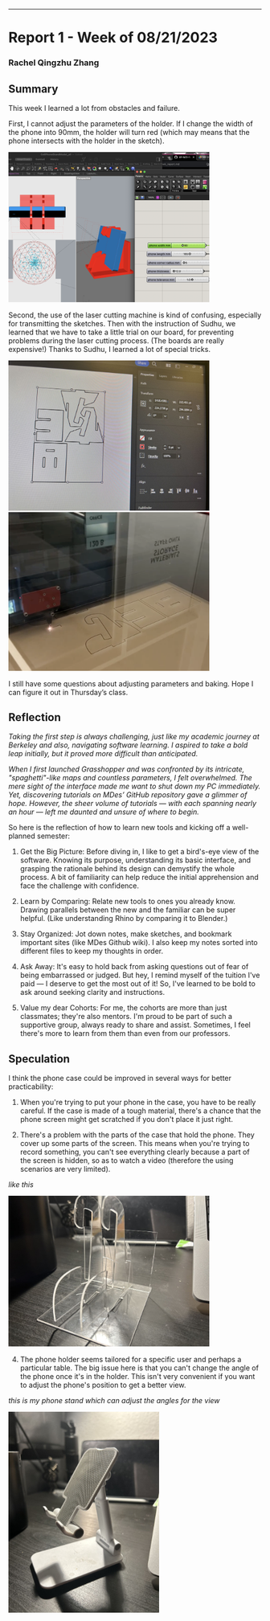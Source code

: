---
# Report 1 - Week of 08/21/2023 #
### Rachel Qingzhu Zhang ###

## Summary ##
This week I learned a lot from obstacles and failure.

First, I cannot adjust the parameters of the holder. If I change the width of the phone into 90mm, the holder will turn red (which may means that the phone intersects with the holder in the sketch). 

<img width="400" alt="Screenshot%202023-08-30%20at%2016.14.28" src="https://github.com/Berkeley-MDes/tdf-fa23-Rachel-Qingzhu-Zhang/blob/main/weekly-reports/Screenshot%202023-08-30%20at%2016.14.28.png">

Second, the use of the laser cutting machine is kind of confusing, especially for transmitting the sketches. Then with the instruction of Sudhu, we learned that we have to take a little trial on our board, for preventing problems during the laser cutting process. (The boards are really expensive!) Thanks to Sudhu, I learned a lot of special tricks.

<img width="400" alt="WechatIMG929.jpg" src="https://github.com/Berkeley-MDes/tdf-fa23-Rachel-Qingzhu-Zhang/blob/main/weekly-reports/WechatIMG929.jpg">

<img width="400" alt="cutting.png" src="https://github.com/Berkeley-MDes/tdf-fa23-Rachel-Qingzhu-Zhang/blob/main/weekly-reports/cutting.png">

I still have some questions about adjusting parameters and baking. Hope I can figure it out in Thursday’s class.


## Reflection ##
*Taking the first step is always challenging, just like my academic journey at Berkeley and also, navigating software learning. I aspired to take a bold leap initially, but it proved more difficult than anticipated.*

*When I first launched Grasshopper and was confronted by its intricate, "spaghetti"-like maps and countless parameters, I felt overwhelmed. The mere sight of the interface made me want to shut down my PC immediately. Yet, discovering tutorials on MDes’ GitHub repository gave a glimmer of hope. However, the sheer volume of tutorials — with each spanning nearly an hour — left me daunted and unsure of where to begin.*

So here is the reflection of how to learn new tools and kicking off a well-planned semester:

1. Get the Big Picture: Before diving in, I like to get a bird's-eye view of the software. Knowing its purpose, understanding its basic interface, and grasping the rationale behind its design can demystify the whole process.  A bit of familiarity can help reduce the initial apprehension and face the challenge with confidence. 

2. Learn by Comparing: Relate new tools to ones you already know.  Drawing parallels between the new and the familiar can be super helpful. (Like understanding Rhino by comparing it to Blender.)

3. Stay Organized: Jot down notes, make sketches, and bookmark important sites (like MDes Github wiki). I also keep my notes sorted into different files to keep my thoughts in order.

4. Ask Away:  It's easy to hold back from asking questions out of fear of being embarrassed or judged. But hey, I remind myself of the tuition I've paid — I deserve to get the most out of it! So, I've learned to be bold to ask around seeking clarity and instructions.

5. Value my dear Cohorts: For me, the cohorts are more than just classmates; they're also mentors. I'm proud to be part of such a supportive group, always ready to share and assist. Sometimes, I feel there's more to learn from them than even from our professors.


## Speculation ##
I think the phone case could be improved in several ways for better practicability:

1) When you're trying to put your phone in the case, you have to be really careful. If the case is made of a tough material, there's a chance that the phone screen might get scratched if you don't place it just right.

2) There's a problem with the parts of the case that hold the phone. They cover up some parts of the screen. This means when you're trying to record something, you can't see everything clearly because a part of the screen is hidden, so as to watch a video (therefore the using scenarios are very limited).

*like this* 

<img width="400" alt="WechatIMG927.jpg" src="https://github.com/Berkeley-MDes/tdf-fa23-Rachel-Qingzhu-Zhang/blob/main/weekly-reports/WechatIMG927.jpg">



4) The phone holder seems tailored for a specific user and perhaps a particular table. The big issue here is that you can't change the angle of the phone once it's in the holder. This isn't very convenient if you want to adjust the phone's position to get a better view.

*this is my phone stand which can adjust the angles for the view* 

<img width="300" alt="WechatIMG928.jpg" src="https://github.com/Berkeley-MDes/tdf-fa23-Rachel-Qingzhu-Zhang/blob/main/weekly-reports/WechatIMG928.jpg">

